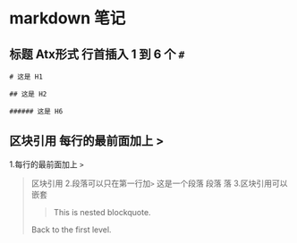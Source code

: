# markdown 笔记
## 标题 Atx形式 行首插入 1 到 6 个 `#`
```
# 这是 H1

## 这是 H2

###### 这是 H6
```
## 区块引用 每行的最前面加上 >
1.每行的最前面加上 `>`
> 区块引用
2.段落可以只在第一行加`>`
>这是一个段落
段落
落
3.区块引用可以嵌套
>
> > This is nested blockquote.
>
> Back to the first level.
## 

